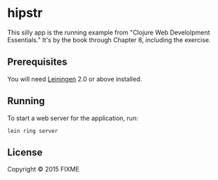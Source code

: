 # hipstr

This silly app is the running example from "Clojure Web Develolpment
Essentials."  It's by the book through Chapter 8, including the exercise.

## Prerequisites

You will need [Leiningen][1] 2.0 or above installed.

[1]: https://github.com/technomancy/leiningen

## Running

To start a web server for the application, run:

    lein ring server

## License

Copyright © 2015 FIXME
